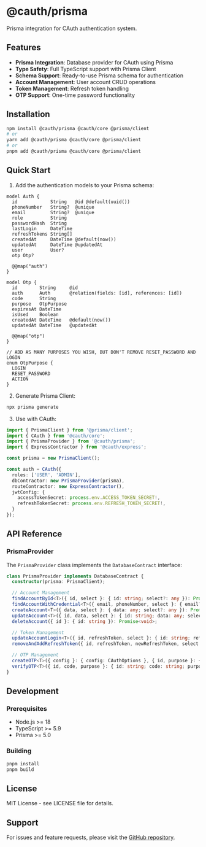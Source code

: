 # @cauth/prisma

Prisma integration for CAuth authentication system.

## Features

- **Prisma Integration**: Database provider for CAuth using Prisma
- **Type Safety**: Full TypeScript support with Prisma Client
- **Schema Support**: Ready-to-use Prisma schema for authentication
- **Account Management**: User account CRUD operations
- **Token Management**: Refresh token handling
- **OTP Support**: One-time password functionality

## Installation

```bash
npm install @cauth/prisma @cauth/core @prisma/client
# or
yarn add @cauth/prisma @cauth/core @prisma/client
# or
pnpm add @cauth/prisma @cauth/core @prisma/client
```

## Quick Start

1. Add the authentication models to your Prisma schema:

```prisma
model Auth {
  id            String   @id @default(uuid())
  phoneNumber   String?  @unique
  email         String?  @unique
  role          String
  passwordHash  String
  lastLogin     DateTime
  refreshTokens String[]
  createdAt     DateTime @default(now())
  updatedAt     DateTime @updatedAt
  user          User?
  otp Otp?

  @@map("auth")
}

model Otp {
  id        String     @id
  auth      Auth       @relation(fields: [id], references: [id])
  code      String
  purpose   OtpPurpose
  expiresAt DateTime
  isUsed    Boolean
  createdAt DateTime   @default(now())
  updatedAt DateTime   @updatedAt

  @@map("otp")
}

// ADD AS MANY PURPOSES YOU WISH, BUT DON'T REMOVE RESET_PASSWORD AND LOGIN
enum OtpPurpose {
  LOGIN
  RESET_PASSWORD
  ACTION
}
```

2. Generate Prisma Client:

```bash
npx prisma generate
```

3. Use with CAuth:

```typescript
import { PrismaClient } from '@prisma/client';
import { CAuth } from '@cauth/core';
import { PrismaProvider } from '@cauth/prisma';
import { ExpressContractor } from '@cauth/express';

const prisma = new PrismaClient();

const auth = CAuth({
  roles: ['USER', 'ADMIN'],
  dbContractor: new PrismaProvider(prisma),
  routeContractor: new ExpressContractor(),
  jwtConfig: {
    accessTokenSecret: process.env.ACCESS_TOKEN_SECRET!,
    refreshTokenSecret: process.env.REFRESH_TOKEN_SECRET!,
  }
});
```

## API Reference

### PrismaProvider

The `PrismaProvider` class implements the `DatabaseContract` interface:

```typescript
class PrismaProvider implements DatabaseContract {
  constructor(prisma: PrismaClient);

  // Account Management
  findAccountById<T>({ id, select }: { id: string; select?: any }): Promise<T | undefined>;
  findAccountWithCredential<T>({ email, phoneNumber, select }: { email?: string; phoneNumber?: string; select?: any }): Promise<T | undefined>;
  createAccount<T>({ data, select }: { data: any; select?: any }): Promise<T>;
  updateAccount<T>({ id, data, select }: { id: string; data: any; select?: any }): Promise<T>;
  deleteAccount({ id }: { id: string }): Promise<void>;

  // Token Management
  updateAccountLogin<T>({ id, refreshToken, select }: { id: string; refreshToken: string; select?: any }): Promise<T>;
  removeAndAddRefreshToken({ id, refreshToken, newRefreshToken, select }: { id: string; refreshToken: string; newRefreshToken?: string; select?: any }): Promise<any>;

  // OTP Management
  createOTP<T>({ config }: { config: CAuthOptions }, { id, purpose }: { id: string; purpose: OtpPurpose }): Promise<T>;
  verifyOTP<T>({ id, code, purpose }: { id: string; code: string; purpose: OtpPurpose }): Promise<T>;
}
```

## Development

### Prerequisites

- Node.js >= 18
- TypeScript >= 5.9
- Prisma >= 5.0

### Building

```bash
pnpm install
pnpm build
```

## License

MIT License - see LICENSE file for details.

## Support

For issues and feature requests, please visit the [GitHub repository](https://github.com/jonace-mpelule/cauth).